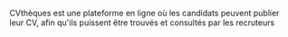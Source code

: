 CVthèques est une plateforme en ligne où les candidats peuvent publier leur CV,
afin qu'ils puissent être trouvés et consultés par les recruteurs
